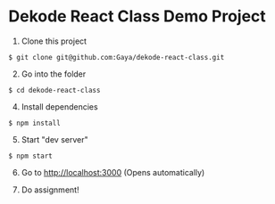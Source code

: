 # Dekode React Class Demo Project

1. Clone this project

```
$ git clone git@github.com:Gaya/dekode-react-class.git
```

2. Go into the folder

```
$ cd dekode-react-class
```

4. Install dependencies

```
$ npm install
```

5. Start "dev server"

```
$ npm start
```

6. Go to [http://localhost:3000](http://localhost:3000) (Opens automatically)

7. Do assignment!
